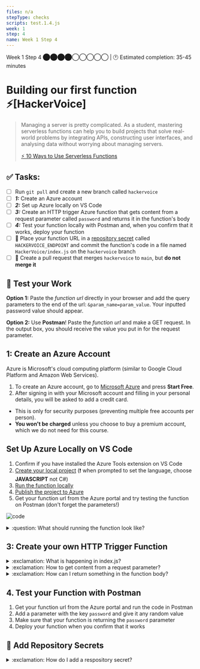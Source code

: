```yaml
---
files: n/a
stepType: checks
scripts: test.1.4.js
week: 1
step: 4
name: Week 1 Step 4
---
```

Week 1 Step 4 ⬤⬤⬤⬤◯◯◯◯◯ | 🕐 Estimated completion: 35-45 minutes

# Building our first function ⚡[HackerVoice]

> Managing a server is pretty complicated. As a student, mastering serverless functions can help you to build projects that solve real-world problems by integrating APIs, constructing user interfaces, and analysing data without worrying about managing servers.
> 
> [⚡️ 10 Ways to Use Serverless Functions](https://dev.to/aws/10-ways-to-use-serverless-functions-bme)

## ✅  Tasks:
- [ ] Run `git pull` and create a new branch called `hackervoice` 
- [ ] ***1:*** Create an Azure account 
- [ ] ***2:*** Set up Azure locally on VS Code 
- [ ] ***3:*** Create an HTTP trigger Azure function that gets content from a request parameter called `password` and returns it in the function's body 
- [ ] ***4:*** Test your function locally with Postman and, when you confirm that it works, deploy your function 
- [ ] 🚀 Place your function URL in a [repository secret](https://docs.github.com/en/actions/reference/encrypted-secrets#creating-encrypted-secrets-for-a-repository) called `HACKERVOICE_ENDPOINT` and commit the function's code in a file named `HackerVoice/index.js` on the `hackervoice` branch 
- [ ] 🚀 Create a pull request that merges `hackervoice` to `main`, but **do not merge it** 

## 🚧 Test your Work
**Option 1:**
Paste the *function url* directly in your browser and add the query parameters to the end of the url: `&param_name=param_value`. Your inputted password value should appear.

**Option 2:**
Use **Postman**! Paste the *function url* and make a GET request. In the output box, you should receive the value you put in for the request parameter.

## 1: Create an Azure Account

Azure is Microsoft's cloud computing platform (similar to Google Cloud Platform and Amazon Web Services).

1. To create an Azure account, go to [Microsoft Azure](https://azure.microsoft.com/en-us/free/) and press **Start Free**.
2. After signing in with your Microsoft account and filling in your personal details, you will be asked to add a credit card.
  - This is only for security purposes (preventing multiple free accounts per person).
  - **You won't be charged** unless you choose to buy a premium account, which we do not need for this course. 

## Set Up Azure Locally on VS Code

1. Confirm if you have installed the Azure Tools extension on VS Code
2. [Create your local project](https://docs.microsoft.com/en-us/azure/azure-functions/create-first-function-vs-code-csharp#create-an-azure-functions-project) (:exclamation: when prompted to set the language, choose **JAVASCRIPT** not C#)
3. [Run the function locally](https://docs.microsoft.com/en-us/azure/azure-functions/create-first-function-vs-code-csharp#run-the-function-locally)
4. [Publish the project to Azure](https://docs.microsoft.com/en-us/azure/azure-functions/create-first-function-vs-code-csharp#publish-the-project-to-azure)
5. Get your function url from the Azure portal and try testing the function on Postman (don't forget the parameters!)

![code](https://user-images.githubusercontent.com/69332964/99188529-73369a00-272a-11eb-93df-04fdce5381df.png)

<details>
<summary>:question: What should running the function look like?</summary>
</br>

Start the debugger by going to index.js and then pressing the F5 key
<br>
<img src="https://media.giphy.com/media/2pETiGAEpifm4a24IP/giphy.gif" width=600/>
<br>
Once you receive the localhost link in the terminal, follow it and notice the terminal log "Executing 'Functions.[Name of your function]'" indicating that you made a request to the function.
<br>
<img src="https://media.giphy.com/media/efbultCFHf13YK0Isw/giphy.gif" width=600/>
<br>
</details>

## 3: Create your own HTTP Trigger Function 

<details>
<summary>:exclamation: What is happening in index.js?</summary>
<br>

- Start of function definition: `module.exports = async function`
- Print comment in Azure Console anytime the function is triggered: `context.log()`
- Get parameter from request body: `const name`
- Conditional (ternary) operator to print message if parameter exists (else print error message):
  ```javascript
  //condition: if name exists
  name
  //? is chosen if the condition evaluates to true
  ? "Hello, " + name + ". This HTTP triggered function executed successfully."
  //: is chosen if the condition evaluates to false
  : "This HTTP triggered function executed successfully. Pass a name in the query string or in the request body for a personalized response.";
  ```
- Results of that conditional ternary statement are assigned to `responseMessage` which is returned in the function body

</details>

<details>
<summary>:exclamation: How to get content from a request parameter?</summary>
<br>

Request parameters are a way for an HTTP request to take in information! They are pretty much identical in purpose to why you would want a parameter for a function in a coding language. In this instance, we will need a parameter for the password.
- Request parameters are a property of the `req` or request parameter of the module
- The request has a `query` object that stores all of the parameters passed in
- You don't need to specify what parameters the user needs to input into the HTTP request
- You can acess any parameters that are sent in

You would access a parameter by calling on the query like this:
```javascript
<property name> = req.query.<your property here>;

//example:
let color = req.query.color;
```

If the user makes a request with a parameter of `<url>?color=blue` then the variable color in your function will hold that value.

> Note: your parameter must be named `password`

</details>

<details>
<summary>:exclamation: How can I return something in the function body?</summary>
<br>

In Azure, `context` is an object that holds data about the response of the HTTP function. Read more about [Accessing the request and response](https://docs.microsoft.com/en-us/azure/azure-functions/functions-reference-node?tabs=v2#accessing-the-request-and-response).

In our HTTP trigger function, we have defined context object with the body property:

```javascript
context.res = {
        // status: 200, /* Defaults to 200 */
        body: responseMessage
    };
```

To return the password in body, simply replace `responseMessage` with `password`.

</details>

## 4. Test your Function with Postman

1. Get your function url from the Azure portal and run the code in Postman
2. Add a parameter with the key `password` and give it any random value
3. Make sure that your function is returning the `password` parameter
4. Deploy your function when you confirm that it works

## 🚀 Add Repository Secrets

<details>
<summary>:exclamation: How do I add a respository secret?</summary>
    </br>

[Here are some steps:](https://docs.github.com/en/actions/reference/encrypted-secrets#creating-encrypted-secrets-for-a-repository)  
1. On GitHub, navigate to the main page of the repository.
2. Under your repository name, click `Settings`.
![settings](https://docs.github.com/assets/images/help/repository/repo-actions-settings.png)
3. In the left sidebar, click Secrets.
4. Click New repository secret.
5. Type a name for your secret in the Name input box.
6. Enter the value for your secret.
7. Click Add secret.
<br><br/>
</details>
